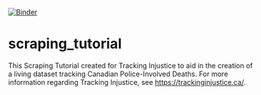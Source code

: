 [![Binder](https://mybinder.org/badge_logo.svg)](https://mybinder.org/v2/gh/emedema/scraping_tutorial/HEAD?)
# scraping_tutorial
This Scraping Tutorial created for Tracking Injustice to aid in the creation of a living dataset tracking Canadian Police-Involved Deaths. For more information regarding Tracking Injustice, see https://trackinginjustice.ca/.
